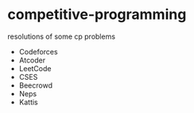 # competitive-programming
resolutions of some cp problems

- Codeforces
- Atcoder
- LeetCode
- CSES
- Beecrowd
- Neps
- Kattis
